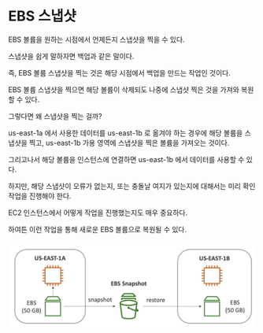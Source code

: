 # EBS 스냅샷

EBS 볼륨을 원하는 시점에서 언제든지 스냅샷을 찍을 수 있다.

스냅샷을 쉽게 말하자면 백업과 같은 말이다. 

즉, EBS 볼륨 스냅샷을 찍는 것은 해당 시점에서 백업을 만드는 작업인 것이다.

EBS 볼륨 스냅샷을 찍으면 해당 볼륨이 삭제되도 나중에 스냅샷 찍은 것을 가져와 복원할 수 있다.

그렇다면 왜 스냅샷을 찍는 걸까?

us-east-1a 에서 사용한 데이터를 us-east-1b 로 옮겨야 하는 경우에 해당 볼륨을 스냅샷을 찍고, us-east-1b 가용 영역에 스냅샷을 찍은 볼륨을 가져오는 것이다.

그리고나서 해당 볼륨을 인스턴스에 연결하면 us-east-1b 에서 데이터를 사용할 수 있다.

하지만, 해당 스냅샷이 오류가 없는지, 또는 충돌날 여지가 있는지에 대해서는 미리 확인 작업을 진행해야 한다.

EC2 인스턴스에서 어떻게 작업을 진행했는지도 매우 중요하다.

하여튼 이런 작업을 통해 새로운 EBS 볼륨으로 복원될 수 있다.

![img.png](image/img12.png)


